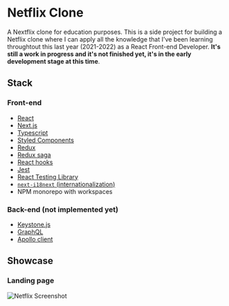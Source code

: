 # Netflix Clone

A Nextflix clone for education purposes. This is a side project for building a
Netflix clone where I can apply all the knowledge that I've been learning
throughtout this last year (2021-2022) as a React Front-end Developer. **It's
still a work in progress and it's not finished yet, it's in the early development
stage at this time**.

## Stack

### Front-end

- [React](https://reactjs.org/)
- [Next.js](nextjs.org/)
- [Typescript](typescriptlang.org/)
- [Styled Components](styled-components.com/)
- [Redux](redux.js.org/)
- [Redux saga](https://redux-saga.js.org/)
- [React hooks](https://reactjs.org/docs/hooks-reference.html#gatsby-focus-wrapper)
- [Jest](https://jestjs.io/)
- [React Testing Library]()
- [`next-i18next` (internationalization)](https://www.npmjs.com/package/next-i18next)
- NPM monorepo with workspaces

### Back-end (not implemented yet)

- [Keystone.js](https://keystonejs.com/)
- [GraphQL](https://graphql.org/)
- [Apollo client](https://www.apollographql.com/)

## Showcase

### Landing page

![Netflix Screenshot](/app/public/images/showcase.gif)
